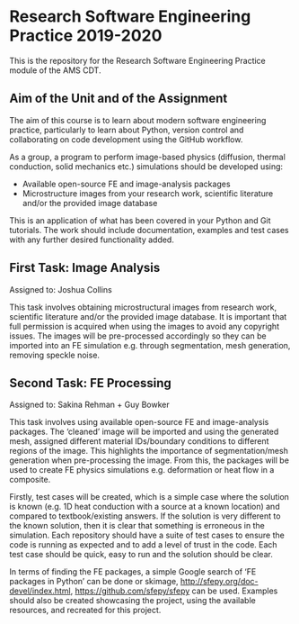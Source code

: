 # Research Software Engineering Practice 2019-2020

This is the repository for the Research Software Engineering Practice module of the AMS CDT. 

## Aim of the Unit and of the Assignment

The aim of this course is to learn about modern software engineering practice, particularly to learn about Python, version control and collaborating on code development using the GitHub workflow.

As a group, a program to perform image-based physics (diffusion, thermal conduction, solid mechanics etc.) simulations should be developed using:

- Available open-source FE and image-analysis packages
- Microstructure images from your research work, scientific literature and/or the provided image database

This is an application of what has been covered in your Python and Git tutorials. The work should include documentation, examples and test cases with any further desired functionality added.

## First Task: Image Analysis

Assigned to: Joshua Collins

This task involves obtaining microstructural images from research work, scientific literature and/or the provided image database. It is important that full permission is acquired when using the images to avoid any copyright issues. The images will be pre-processed accordingly so they can be imported into an FE simulation e.g. through segmentation, mesh generation, removing speckle noise.

## Second Task: FE Processing

Assigned to: Sakina Rehman + Guy Bowker

This task involves using available open-source FE and image-analysis packages. The ‘cleaned’ image will be imported and using the generated mesh, assigned different material IDs/boundary conditions to different regions of the image. This highlights the importance of segmentation/mesh generation when pre-processing the image. From this, the packages will be used to create FE physics simulations e.g. deformation or heat flow in a composite.

Firstly, test cases will be created, which is a simple case where the solution is known (e.g. 1D heat conduction with a source at a known location) and compared to textbook/existing answers. If the solution is very different to the known solution, then it is clear that something is erroneous in the simulation. Each repository should have a suite of test cases to ensure the code is running as expected and to add a level of trust in the code. Each test case should be quick, easy to run and the solution should be clear. 

In terms of finding the FE packages, a simple Google search of ‘FE packages in Python’ can be done or skimage, http://sfepy.org/doc-devel/index.html, https://github.com/sfepy/sfepy can be used. Examples should also be created showcasing the project, using the available resources, and recreated for this project.
